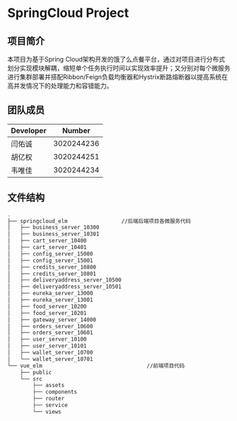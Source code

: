 # SpringCloud Project
## 项目简介
本项目为基于Spring Cloud架构开发的饿了么点餐平台，通过对项目进行分布式划分实现模块解耦，缩短单个任务执行时间以实现效率提升；又分别对每个微服务进行集群部署并搭配Ribbon/Feign负载均衡器和Hystrix断路熔断器以提高系统在高并发情况下的处理能力和容错能力。
## 团队成员
|Developer|Number|
|--|--|
|闫佑诚|3020244236|
|胡亿权|3020244251|
|韦唯佳|3020244234|
## 文件结构
```bash
.
├── springcloud_elm					//后端后端项目各微服务代码
│   ├── business_server_10300
│   ├── business_server_10301
│   ├── cart_server_10400
│   ├── cart_server_10401
│   ├── config_server_15000
│   ├── config_server_15001
│   ├── credits_server_10800
│   ├── credits_server_10801
│   ├── deliveryaddress_server_10500
│   ├── deliveryaddress_server_10501
│   ├── eureka_server_13000
│   ├── eureka_server_13001
│   ├── food_server_10200
│   ├── food_server_10201
│   ├── gateway_server_14000
│   ├── orders_server_10600
│   ├── orders_server_10601
│   ├── user_server_10100
│   ├── user_server_10101
│   ├── wallet_server_10700
│   └── wallet_server_10701
└── vue_elm									//前端项目代码
    ├── public
    └── src
        ├── assets
        ├── components
        ├── router
        ├── service
        └── views
```